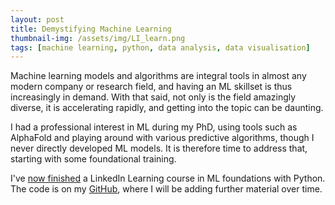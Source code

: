 ```yaml
---
layout: post
title: Demystifying Machine Learning 
thumbnail-img: /assets/img/LI_learn.png
tags: [machine learning, python, data analysis, data visualisation]
---
```


Machine learning models and algorithms are integral tools in almost any modern company or research field, and having an ML skillset is thus increasingly in demand. With that said, not only is the field amazingly diverse, it is accelerating rapidly, and getting into the topic can be daunting.

I had a professional interest in ML during my PhD, using tools such as AlphaFold and playing around with various predictive algorithms, though I never directly developed ML models. It is therefore time to address that, starting with some foundational training.

I've [now finished](https://cormackinsella.github.io/certs) a LinkedIn Learning course in ML foundations with Python. The code is on my [GitHub](https://github.com/CormacKinsella/python-data-science), where I will be adding further material over time.
